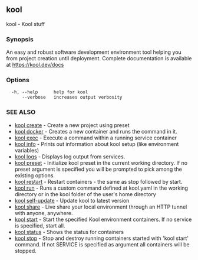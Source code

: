 ## kool

kool - Kool stuff

### Synopsis

An easy and robust software development environment
tool helping you from project creation until deployment.
Complete documentation is available at https://kool.dev/docs

### Options

```
  -h, --help      help for kool
      --verbose   increases output verbosity
```

### SEE ALSO

* [kool create](kool-create.md)	 - Create a new project using preset
* [kool docker](kool-docker.md)	 - Creates a new container and runs the command in it.
* [kool exec](kool-exec.md)	 - Execute a command within a running service container
* [kool info](kool-info.md)	 - Prints out information about kool setup (like environment variables)
* [kool logs](kool-logs.md)	 - Displays log output from services.
* [kool preset](kool-preset.md)	 - Initialize kool preset in the current working directory. If no preset argument is specified you will be prompted to pick among the existing options.
* [kool restart](kool-restart.md)	 - Restart containers - the same as stop followed by start.
* [kool run](kool-run.md)	 - Runs a custom command defined at kool.yaml in the working directory or in the kool folder of the user's home directory
* [kool self-update](kool-self-update.md)	 - Update kool to latest version
* [kool share](kool-share.md)	 - Live share your local environment through an HTTP tunnel with anyone, anywhere.
* [kool start](kool-start.md)	 - Start the specified Kool environment containers. If no service is specified, start all.
* [kool status](kool-status.md)	 - Shows the status for containers
* [kool stop](kool-stop.md)	 - Stop and destroy running containers started with 'kool start' command. If not SERVICE is specified as argument all containers will be stopped.

